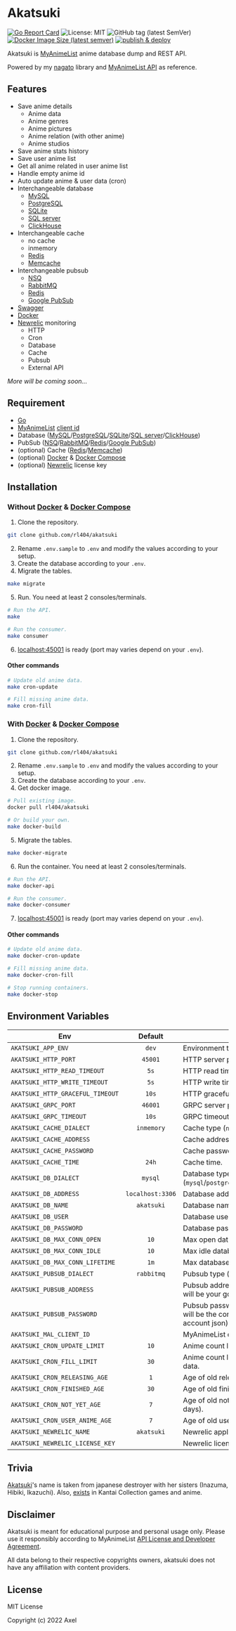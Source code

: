 # Akatsuki

[![Go Report Card](https://goreportcard.com/badge/github.com/rl404/akatsuki)](https://goreportcard.com/report/github.com/rl404/akatsuki)
![License: MIT](https://img.shields.io/github/license/rl404/akatsuki)
![GitHub tag (latest SemVer)](https://img.shields.io/github/v/tag/rl404/akatsuki)
[![Docker Image Size (latest semver)](https://img.shields.io/docker/image-size/rl404/akatsuki)](https://hub.docker.com/r/rl404/akatsuki)
[![publish & deploy](https://github.com/rl404/akatsuki/actions/workflows/publish-deploy.yml/badge.svg)](https://github.com/rl404/akatsuki/actions/workflows/publish-deploy.yml)

Akatsuki is [MyAnimeList](https://myanimelist.net/) anime database dump and REST API.

Powered by my [nagato](https://github.com/rl404/nagato) library and [MyAnimeList API](https://myanimelist.net/apiconfig/references/api/v2) as reference.

## Features

- Save anime details
  - Anime data
  - Anime genres
  - Anime pictures
  - Anime relation (with other anime)
  - Anime studios
- Save anime stats history
- Save user anime list
- Get all anime related in user anime list
- Handle empty anime id
- Auto update anime & user data (cron)
- Interchangeable database
  - [MySQL](https://www.mysql.com/)
  - [PostgreSQL](https://www.postgresql.org/)
  - [SQLite](https://www.sqlite.org/)
  - [SQL server](https://www.microsoft.com/en-us/sql-server/sql-server-downloads)
  - [ClickHouse](https://clickhouse.com/)
- Interchangeable cache
  - no cache
  - inmemory
  - [Redis](https://redis.io/)
  - [Memcache](https://memcached.org/)
- Interchangeable pubsub
  - [NSQ](https://nsq.io/)
  - [RabbitMQ](https://www.rabbitmq.com/)
  - [Redis](https://redis.io/)
  - [Google PubSub](https://cloud.google.com/pubsub)
- [Swagger](https://github.com/swaggo/swag)
- [Docker](https://www.docker.com/)
- [Newrelic](https://newrelic.com/) monitoring
  - HTTP
  - Cron
  - Database
  - Cache
  - Pubsub
  - External API

_More will be coming soon..._

## Requirement

- [Go](https://go.dev/)
- [MyAnimeList](https://myanimelist.net/) [client id](https://myanimelist.net/apiconfig)
- Database ([MySQL](https://www.mysql.com/)/[PostgreSQL](https://www.postgresql.org/)/[SQLite](https://www.sqlite.org/)/[SQL server](https://www.microsoft.com/en-us/sql-server/sql-server-downloads)/[ClickHouse](https://clickhouse.com/))
- PubSub ([NSQ](https://nsq.io/)/[RabbitMQ](https://www.rabbitmq.com/)/[Redis](https://redis.io/)/[Google PubSub](https://cloud.google.com/pubsub))
- (optional) Cache ([Redis](https://redis.io/)/[Memcache](https://memcached.org/))
- (optional) [Docker](https://www.docker.com/) & [Docker Compose](https://docs.docker.com/compose/)
- (optional) [Newrelic](https://newrelic.com/) license key

## Installation

### Without [Docker](https://www.docker.com/) & [Docker Compose](https://docs.docker.com/compose/)

1. Clone the repository.

```sh
git clone github.com/rl404/akatsuki
```

2. Rename `.env.sample` to `.env` and modify the values according to your setup.
3. Create the database according to your `.env`.
4. Migrate the tables.

```sh
make migrate
```

5. Run. You need at least 2 consoles/terminals.

```sh
# Run the API.
make

# Run the consumer.
make consumer
```

6. [localhost:45001](http://localhost:45001) is ready (port may varies depend on your `.env`).

#### Other commands

```sh
# Update old anime data.
make cron-update

# Fill missing anime data.
make cron-fill
```

### With [Docker](https://www.docker.com/) & [Docker Compose](https://docs.docker.com/compose/)

1. Clone the repository.

```sh
git clone github.com/rl404/akatsuki
```

2. Rename `.env.sample` to `.env` and modify the values according to your setup.
3. Create the database according to your `.env`.
4. Get docker image.

```sh
# Pull existing image.
docker pull rl404/akatsuki

# Or build your own.
make docker-build
```

5. Migrate the tables.

```sh
make docker-migrate
```

6. Run the container. You need at least 2 consoles/terminals.

```sh
# Run the API.
make docker-api

# Run the consumer.
make docker-consumer
```

7. [localhost:45001](http://localhost:45001) is ready (port may varies depend on your `.env`).

#### Other commands

```sh
# Update old anime data.
make docker-cron-update

# Fill missing anime data.
make docker-cron-fill

# Stop running containers.
make docker-stop
```

## Environment Variables

| Env                              |     Default      | Description                                                                                                |
| -------------------------------- | :--------------: | ---------------------------------------------------------------------------------------------------------- |
| `AKATSUKI_APP_ENV`               |      `dev`       | Environment type (`dev`/`prod`).                                                                           |
| `AKATSUKI_HTTP_PORT`             |     `45001`      | HTTP server port.                                                                                          |
| `AKATSUKI_HTTP_READ_TIMEOUT`     |       `5s`       | HTTP read timeout.                                                                                         |
| `AKATSUKI_HTTP_WRITE_TIMEOUT`    |       `5s`       | HTTP write timeout.                                                                                        |
| `AKATSUKI_HTTP_GRACEFUL_TIMEOUT` |      `10s`       | HTTP gracefull timeout.                                                                                    |
| `AKATSUKI_GRPC_PORT`             |     `46001`      | GRPC server port.                                                                                          |
| `AKATSUKI_GRPC_TIMEOUT`          |      `10s`       | GRPC timeout.                                                                                              |
| `AKATSUKI_CACHE_DIALECT`         |    `inmemory`    | Cache type (`nocache`/`redis`/`inmemory`/`memcache`)                                                       |
| `AKATSUKI_CACHE_ADDRESS`         |                  | Cache address.                                                                                             |
| `AKATSUKI_CACHE_PASSWORD`        |                  | Cache password.                                                                                            |
| `AKATSUKI_CACHE_TIME`            |      `24h`       | Cache time.                                                                                                |
| `AKATSUKI_DB_DIALECT`            |     `mysql`      | Database type (`mysql`/`postgresql`/`sqlite`/`sqlserver`/`clickhouse`)                                     |
| `AKATSUKI_DB_ADDRESS`            | `localhost:3306` | Database address with port.                                                                                |
| `AKATSUKI_DB_NAME`               |    `akatsuki`    | Database name.                                                                                             |
| `AKATSUKI_DB_USER`               |                  | Database username.                                                                                         |
| `AKATSUKI_DB_PASSWORD`           |                  | Database password.                                                                                         |
| `AKATSUKI_DB_MAX_CONN_OPEN`      |       `10`       | Max open database connection.                                                                              |
| `AKATSUKI_DB_MAX_CONN_IDLE`      |       `10`       | Max idle database connection.                                                                              |
| `AKATSUKI_DB_MAX_CONN_LIFETIME`  |       `1m`       | Max database connection lifetime.                                                                          |
| `AKATSUKI_PUBSUB_DIALECT`        |    `rabbitmq`    | Pubsub type (`nsq`/`rabbitmq`/`redis`/`google`)                                                            |
| `AKATSUKI_PUBSUB_ADDRESS`        |                  | Pubsub address (if you are using `google`, this will be your google project id).                           |
| `AKATSUKI_PUBSUB_PASSWORD`       |                  | Pubsub password (if you are using `google`, this will be the content of your google service account json). |
| `AKATSUKI_MAL_CLIENT_ID`         |                  | MyAnimeList client id.                                                                                     |
| `AKATSUKI_CRON_UPDATE_LIMIT`     |       `10`       | Anime count limit when updating old data.                                                                  |
| `AKATSUKI_CRON_FILL_LIMIT`       |       `30`       | Anime count limit when filling missing anime data.                                                         |
| `AKATSUKI_CRON_RELEASING_AGE`    |       `1`        | Age of old releasing/airing anime data (in days).                                                          |
| `AKATSUKI_CRON_FINISHED_AGE`     |       `30`       | Age of old finished anime data (in days).                                                                  |
| `AKATSUKI_CRON_NOT_YET_AGE`      |       `7`        | Age of old not yet released/aired anime (in days).                                                         |
| `AKATSUKI_CRON_USER_ANIME_AGE`   |       `7`        | Age of old user anime list (in days).                                                                      |
| `AKATSUKI_NEWRELIC_NAME`         |    `akatsuki`    | Newrelic application name.                                                                                 |
| `AKATSUKI_NEWRELIC_LICENSE_KEY`  |                  | Newrelic license key.                                                                                      |

## Trivia

[Akatsuki](<https://en.wikipedia.org/wiki/Japanese_destroyer_Akatsuki_(1932)>)'s name is taken from japanese destroyer with her sisters (Inazuma, Hibiki, Ikazuchi). Also, [exists](https://en.kancollewiki.net/Akatsuki) in Kantai Collection games and anime.

## Disclaimer

Akatsuki is meant for educational purpose and personal usage only. Please use it responsibly according to MyAnimeList [API License and Developer Agreement](https://myanimelist.net/static/apiagreement.html).

All data belong to their respective copyrights owners, akatsuki does not have any affiliation with content providers.

## License

MIT License

Copyright (c) 2022 Axel
